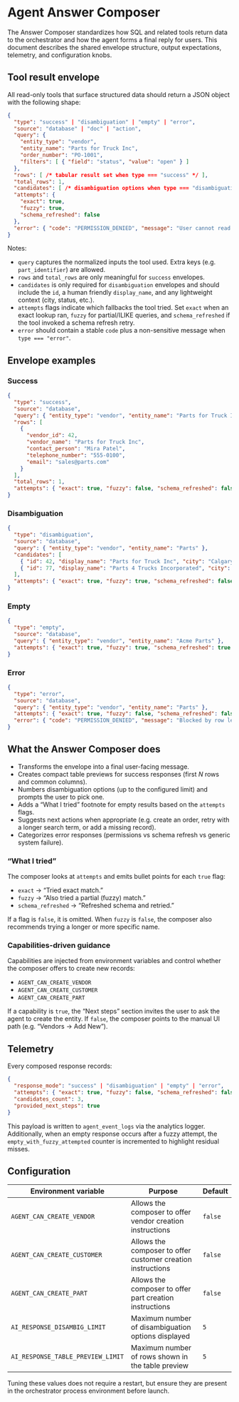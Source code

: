 # Agent Answer Composer

The Answer Composer standardizes how SQL and related tools return data to the orchestrator and how the agent forms a final reply for users. This document describes the shared envelope structure, output expectations, telemetry, and configuration knobs.

## Tool result envelope

All read-only tools that surface structured data should return a JSON object with the following shape:

```json
{
  "type": "success" | "disambiguation" | "empty" | "error",
  "source": "database" | "doc" | "action",
  "query": {
    "entity_type": "vendor",
    "entity_name": "Parts for Truck Inc",
    "order_number": "PO-1001",
    "filters": [ { "field": "status", "value": "open" } ]
  },
  "rows": [ /* tabular result set when type === "success" */ ],
  "total_rows": 1,
  "candidates": [ /* disambiguation options when type === "disambiguation" */ ],
  "attempts": {
    "exact": true,
    "fuzzy": true,
    "schema_refreshed": false
  },
  "error": { "code": "PERMISSION_DENIED", "message": "User cannot read vendormaster" }
}
```

Notes:

- `query` captures the normalized inputs the tool used. Extra keys (e.g. `part_identifier`) are allowed.
- `rows` and `total_rows` are only meaningful for `success` envelopes.
- `candidates` is only required for `disambiguation` envelopes and should include the `id`, a human friendly `display_name`, and any lightweight context (city, status, etc.).
- `attempts` flags indicate which fallbacks the tool tried. Set `exact` when an exact lookup ran, `fuzzy` for partial/ILIKE queries, and `schema_refreshed` if the tool invoked a schema refresh retry.
- `error` should contain a stable `code` plus a non-sensitive message when `type === "error"`.

## Envelope examples

### Success

```json
{
  "type": "success",
  "source": "database",
  "query": { "entity_type": "vendor", "entity_name": "Parts for Truck Inc" },
  "rows": [
    {
      "vendor_id": 42,
      "vendor_name": "Parts for Truck Inc",
      "contact_person": "Mira Patel",
      "telephone_number": "555-0100",
      "email": "sales@parts.com"
    }
  ],
  "total_rows": 1,
  "attempts": { "exact": true, "fuzzy": false, "schema_refreshed": false }
}
```

### Disambiguation

```json
{
  "type": "disambiguation",
  "source": "database",
  "query": { "entity_type": "vendor", "entity_name": "Parts" },
  "candidates": [
    { "id": 42, "display_name": "Parts for Truck Inc", "city": "Calgary" },
    { "id": 77, "display_name": "Parts 4 Trucks Incorporated", "city": "Edmonton" }
  ],
  "attempts": { "exact": true, "fuzzy": true, "schema_refreshed": false }
}
```

### Empty

```json
{
  "type": "empty",
  "source": "database",
  "query": { "entity_type": "vendor", "entity_name": "Acme Parts" },
  "attempts": { "exact": true, "fuzzy": true, "schema_refreshed": true }
}
```

### Error

```json
{
  "type": "error",
  "source": "database",
  "query": { "entity_type": "vendor", "entity_name": "Parts" },
  "attempts": { "exact": true, "fuzzy": false, "schema_refreshed": false },
  "error": { "code": "PERMISSION_DENIED", "message": "Blocked by row level security" }
}
```

## What the Answer Composer does

- Transforms the envelope into a final user-facing message.
- Creates compact table previews for success responses (first _N_ rows and common columns).
- Numbers disambiguation options (up to the configured limit) and prompts the user to pick one.
- Adds a “What I tried” footnote for empty results based on the `attempts` flags.
- Suggests next actions when appropriate (e.g. create an order, retry with a longer search term, or add a missing record).
- Categorizes error responses (permissions vs schema refresh vs generic system failure).

### “What I tried”

The composer looks at `attempts` and emits bullet points for each `true` flag:

- `exact` → “Tried exact match.”
- `fuzzy` → “Also tried a partial (fuzzy) match.”
- `schema_refreshed` → “Refreshed schema and retried.”

If a flag is `false`, it is omitted. When `fuzzy` is `false`, the composer also recommends trying a longer or more specific name.

### Capabilities-driven guidance

Capabilities are injected from environment variables and control whether the composer offers to create new records:

- `AGENT_CAN_CREATE_VENDOR`
- `AGENT_CAN_CREATE_CUSTOMER`
- `AGENT_CAN_CREATE_PART`

If a capability is `true`, the “Next steps” section invites the user to ask the agent to create the entity. If `false`, the composer points to the manual UI path (e.g. “Vendors → Add New”).

## Telemetry

Every composed response records:

```json
{
  "response_mode": "success" | "disambiguation" | "empty" | "error",
  "attempts": { "exact": true, "fuzzy": false, "schema_refreshed": false },
  "candidates_count": 3,
  "provided_next_steps": true
}
```

This payload is written to `agent_event_logs` via the analytics logger. Additionally, when an empty response occurs after a fuzzy attempt, the `empty_with_fuzzy_attempted` counter is incremented to highlight residual misses.

## Configuration

| Environment variable | Purpose | Default |
| --- | --- | --- |
| `AGENT_CAN_CREATE_VENDOR` | Allows the composer to offer vendor creation instructions | `false` |
| `AGENT_CAN_CREATE_CUSTOMER` | Allows the composer to offer customer creation instructions | `false` |
| `AGENT_CAN_CREATE_PART` | Allows the composer to offer part creation instructions | `false` |
| `AI_RESPONSE_DISAMBIG_LIMIT` | Maximum number of disambiguation options displayed | `5` |
| `AI_RESPONSE_TABLE_PREVIEW_LIMIT` | Maximum number of rows shown in the table preview | `5` |

Tuning these values does not require a restart, but ensure they are present in the orchestrator process environment before launch.
